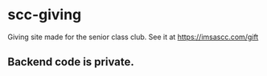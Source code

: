 # scc-giving

Giving site made for the senior class club. See it at https://imsascc.com/gift

## Backend code is private.
